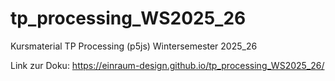 # tp_processing_WS2025_26
Kursmaterial TP Processing (p5js) Wintersemester 2025_26

Link zur Doku: https://einraum-design.github.io/tp_processing_WS2025_26/
